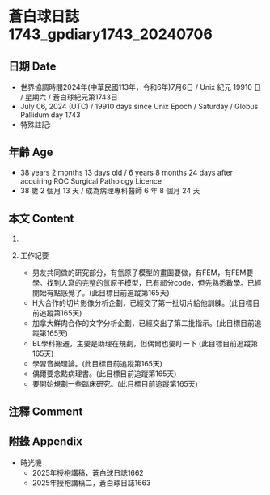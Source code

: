 [_metadata_:encoding]: - "utf-8"
[_metadata_:language]: - "zh-Hant-TW"
[_metadata_:fileformat]: - "markdown"
[_metadata_:MIME_type]: - "text/plain"
[_metadata_:markdown_version]: - "commonmark version 0.30"
[_metadata_:markdown_spec]: - "https://spec.commonmark.org/0.30/"

# 蒼白球日誌1743_gpdiary1743_20240706 #

## 日期 Date ##

* 世界協調時間2024年(中華民國113年，令和6年)7月6日 / Unix 紀元 19910 日 / 星期六 / 蒼白球紀元第1743日
* July 06, 2024 (UTC) / 19910 days since Unix Epoch / Saturday / Globus Pallidum day 1743
* 特殊註記:

## 年齡 Age ##

* 38 years 2 months 13 days old / 6 years 8 months 24 days after acquiring ROC Surgical Pathology Licence
* 38 歲 2 個月 13 天 / 成為病理專科醫師 6 年 8 個月 24 天

## 本文 Content ##

1. 

2. 工作紀要

    - 男友共同做的研究部分，有氫原子模型的畫圖要做，有FEM，有FEM要學。找到人寫的完整的氫原子模型，已有部分code，但先熟悉數學。已經開始有點感覺了。(此目標目前追蹤第165天)
    - H大合作的切片影像分析企劃，已經交了第一批切片給他訓練。(此目標目前追蹤第165天)
    - 加拿大鮮肉合作的文字分析企劃，已經交出了第二批指示。(此目標目前追蹤第165天)
    - BL學科搬遷，主要是助理在規劃，但偶爾也要盯一下 (此目標目前追蹤第165天)
    - 學習音樂理論。(此目標目前追蹤第165天)
    - 偶爾要念點病理書。(此目標目前追蹤第165天)
    - 要開始規劃一些臨床研究。(此目標目前追蹤第165天)

## 注釋 Comment ##


## 附錄 Appendix ##

* 時光機
    - 2025年授袍講稿，蒼白球日誌1662
    - 2025年授袍講稿二，蒼白球日誌1663
